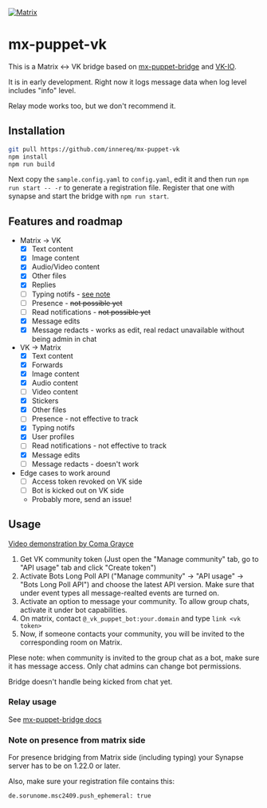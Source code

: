 [![Matrix](https://img.shields.io/matrix/mx-puppet-vk:sunbutt.faith?logo=matrix&server_fqdn=gospel.sunbutt.faith)](https://matrix.to/#/#mx-puppet-vk:inex.rocks?via=inex.rocks&via=sunbutt.faith)

# mx-puppet-vk
This is a Matrix <-> VK bridge based on [mx-puppet-bridge](https://github.com/Sorunome/mx-puppet-bridge) and [VK-IO](https://github.com/negezor/vk-io).

It is in early development. Right now it logs message data when log level includes "info" level.

Relay mode works too, but we don't recommend it.

## Installation
```bash
git pull https://github.com/innereq/mx-puppet-vk
npm install
npm run build
```
Next copy the `sample.config.yaml` to `config.yaml`, edit it and then run `npm run start -- -r` to generate a registration file.
Register that one with synapse and start the bridge with `npm run start`.

## Features and roadmap
- Matrix -> VK
    - [x] Text content
    - [x] Image content
    - [x] Audio/Video content
    - [x] Other files
    - [x] Replies
    - [ ] Typing notifs - [see note](#Note-on-presence-from-matrix-side)
    - [ ] Presence - ~~not possible yet~~
    - [ ] Read notifications - ~~not possible yet~~
    - [x] Message edits
    - [x] Message redacts - works as edit, real redact unavailable without being admin in chat
- VK -> Matrix
    - [x] Text content
    - [x] Forwards
    - [x] Image content
    - [x] Audio content
    - [ ] Video content
    - [x] Stickers
    - [x] Other files
    - [ ] Presence - not effective to track
    - [x] Typing notifs
    - [x] User profiles
    - [ ] Read notifications - not effective to track
    - [x] Message edits
    - [ ] Message redacts - doesn't work
- Edge cases to work around
    - [ ] Access token revoked on VK side
    - [ ] Bot is kicked out on VK side
    - Probably more, send an issue!

## Usage

[Video demonstration by Coma Grayce](https://youtu.be/nBRBUA9beXs)

1. Get VK community token (Just open the "Manage community" tab, go to "API usage" tab and click "Create token")
2. Activate Bots Long Poll API ("Manage community" → "API usage" → "Bots Long Poll API") and choose the latest API version. Make sure that under event types all message-realted events are turned on.
3. Activate an option to message your community. To allow group chats, activate it under bot capabilities.
4. On matrix, contact `@_vk_puppet_bot:your.domain` and type `link <vk token>`
5. Now, if someone contacts your community, you will be invited to the corresponding room on Matrix.

Plese note: when community is invited to the group chat as a bot, make sure it has message access. Only chat admins can change bot permissions.

Bridge doesn't handle being kicked from chat yet.

### Relay usage

See [mx-puppet-bridge docs](https://github.com/Sorunome/mx-puppet-bridge#relay-mode)

### Note on presence from matrix side

For presence bridging from Matrix side (including typing) your Synapse server has to be on 1.22.0 or later.

Also, make sure your registration file contains this:

```
de.sorunome.msc2409.push_ephemeral: true
```

